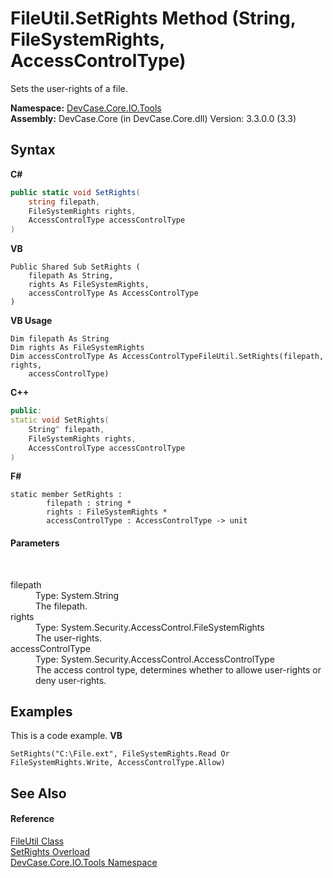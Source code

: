 # FileUtil.SetRights Method (String, FileSystemRights, AccessControlType)
 

Sets the user-rights of a file.

**Namespace:**&nbsp;<a href="N_DevCase_Core_IO_Tools">DevCase.Core.IO.Tools</a><br />**Assembly:**&nbsp;DevCase.Core (in DevCase.Core.dll) Version: 3.3.0.0 (3.3)

## Syntax

**C#**<br />
``` C#
public static void SetRights(
	string filepath,
	FileSystemRights rights,
	AccessControlType accessControlType
)
```

**VB**<br />
``` VB
Public Shared Sub SetRights ( 
	filepath As String,
	rights As FileSystemRights,
	accessControlType As AccessControlType
)
```

**VB Usage**<br />
``` VB Usage
Dim filepath As String
Dim rights As FileSystemRights
Dim accessControlType As AccessControlTypeFileUtil.SetRights(filepath, rights, 
	accessControlType)
```

**C++**<br />
``` C++
public:
static void SetRights(
	String^ filepath, 
	FileSystemRights rights, 
	AccessControlType accessControlType
)
```

**F#**<br />
``` F#
static member SetRights : 
        filepath : string * 
        rights : FileSystemRights * 
        accessControlType : AccessControlType -> unit 

```


#### Parameters
&nbsp;<dl><dt>filepath</dt><dd>Type: System.String<br />The filepath.</dd><dt>rights</dt><dd>Type: System.Security.AccessControl.FileSystemRights<br />The user-rights.</dd><dt>accessControlType</dt><dd>Type: System.Security.AccessControl.AccessControlType<br />The access control type, determines whether to allowe user-rights or deny user-rights.</dd></dl>

## Examples
This is a code example. 
**VB**<br />
``` VB
SetRights("C:\File.ext", FileSystemRights.Read Or FileSystemRights.Write, AccessControlType.Allow)
```


## See Also


#### Reference
<a href="T_DevCase_Core_IO_Tools_FileUtil">FileUtil Class</a><br /><a href="Overload_DevCase_Core_IO_Tools_FileUtil_SetRights">SetRights Overload</a><br /><a href="N_DevCase_Core_IO_Tools">DevCase.Core.IO.Tools Namespace</a><br />